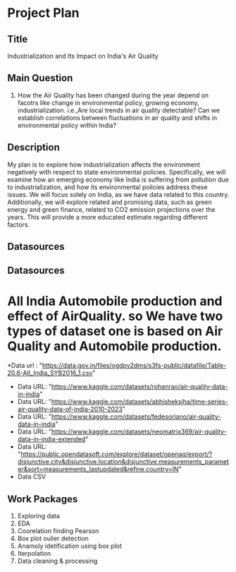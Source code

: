 # Project Plan

## Title
<!-- Give your project a short title. -->
Industrialization and Its Impact on India's Air Quality 

## Main Question

<!-- Think about one main question you want to answer based on the data. -->
1. How the Air Quality has been changed during the year depend on facotrs like change in environmental policy, growing economy, industrialization. i.e.,Are local trends in air quality detectable? Can we establish correlations between fluctuations in air quality and shifts in environmental policy within India? 

## Description

<!-- Describe your data science project in max. 200 words. Consider writing about why and how you attempt it. -->
My plan is to explore how industrialization affects the environment negatively with respect to state environmental policies. Specifically, we will examine how an emerging economy like India is suffering from pollution due to industrialization, and how its environmental policies address these issues. We will focus solely on India, as we have data related to this country. Additionally, we will explore related and promising data, such as green energy and green finance, related to CO2 emission projections over the years. This will provide a more educated estimate regarding different factors.
## Datasources

## Datasources
  # All India Automobile production and effect of AirQuality. so We have two types of dataset one is based on Air Quality and Automobile production.
*Data url : "https://data.gov.in/files/ogdpv2dms/s3fs-public/datafile/Table-20.6-All_India_SYB2016_1.csv"   
* Data URL: "https://www.kaggle.com/datasets/rohanrao/air-quality-data-in-india"
* Data URL: "https://www.kaggle.com/datasets/abhisheksjha/time-series-air-quality-data-of-india-2010-2023"
* Data URL: "https://www.kaggle.com/datasets/fedesoriano/air-quality-data-in-india"
* Data URL: "https://www.kaggle.com/datasets/neomatrix369/air-quality-data-in-india-extended"
* Data URL: "https://public.opendatasoft.com/explore/dataset/openaq/export/?disjunctive.city&disjunctive.location&disjunctive.measurements_parameter&sort=measurements_lastupdated&refine.country=IN"
* Data CSV
  
## Work Packages

<!-- List of work packages ordered sequentially, each pointing to an issue with more details. -->

1. Exploring data
2. EDA
3. Coorelation finding Pearson
4. Box plot oulier detection 
5. Anamoly idetification using box plot
6. Iterpolation
7. Data cleaning & processing
